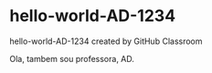 # hello-world-AD-1234
hello-world-AD-1234 created by GitHub Classroom
<p>Ola, tambem sou professora, AD.<p>
